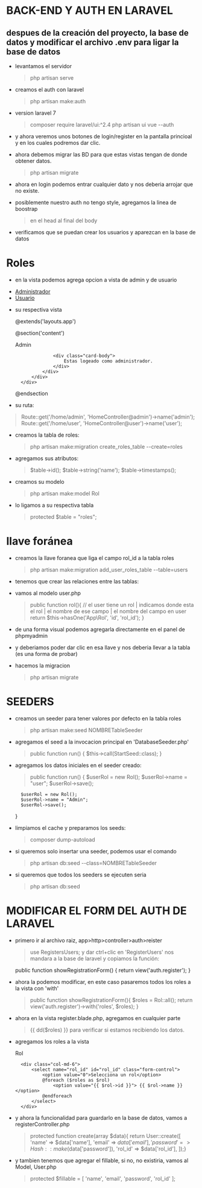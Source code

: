 # BACK-END Y AUTH EN LARAVEL

## despues de la creación del proyecto, la base de datos y modificar el archivo .env para ligar la base de datos
- levantamos el servidor
    > php artisan serve
- creamos el auth con laravel
    > php artisan make:auth
- version laravel 7
    > composer require laravel/ui:^2.4
    > php artisan ui vue --auth
- y ahora veremos unos botones de login/register en la pantalla princioal y en los cuales podremos dar clic.
- ahora debemos migrar las BD para que estas vistas tengan de donde obtener datos.
    > php artisan migrate
- ahora en login podemos entrar cualquier dato y nos deberia arrojar que no existe.

- posiblemente nuestro auth no tengo style, agregamos la linea de boostrap
    > en el head
        <link rel="stylesheet" href="https://stackpath.bootstrapcdn.com/bootstrap/4.5.0/css/bootstrap.min.css" integrity="sha384-9aIt2nRpC12Uk9gS9baDl411NQApFmC26EwAOH8WgZl5MYYxFfc+NcPb1dKGj7Sk" crossorigin="anonymous">
    > al final del body
            <script src="//ajax.googleapis.com/ajax/libs/jquery/1.11.0/jquery.min.js"></script>
            <script src="//netdna.bootstrapcdn.com/bootstrap/3.1.1/js/bootstrap.min.js"></script>
            <link rel="stylesheet" type="text/css" href="//netdna.bootstrapcdn.com/bootstrap/3.1.1/css/bootstrap.min.css">

 - verificamos que se puedan crear los usuarios y aparezcan en la base de datos

 # Roles
 - en la vista podemos agrega opcion a vista de admin y de usuario

    <li class="nav-item">
        <a class="nav-link" href="{{ route('admin') }}">Administrador</a>
    </li>
    <li class="nav-item">
        <a class="nav-link" href="{{ route('user') }}">Usuario</a>
    </li>

- su respectiva vista

    @extends('layouts.app')

    @section('content')
    <div class="container">
        <div class="row justify-content-center">
            <div class="col-md-8">
                <div class="card">
                    <div class="card-header">Admin</div>

                    <div class="card-body">
                        Estas logeado como administrador.
                    </div>
                </div>
            </div>
        </div>
    </div>
    @endsection

- su ruta:
> Route::get('/home/admin', 'HomeController@admin')->name('admin');
> Route::get('/home/user', 'HomeController@user')->name('user');

- creamos la tabla de roles:
    > php artisan make:migration create_roles_table --create=roles
- agregamos sus atributos:
    > $table->id();
    > $table->string('name');
    > $table->timestamps();

- creamos su modelo
    > php artisan make:model Rol

- lo ligamos a su respectiva tabla
    > protected $table = "roles";

# llave foránea
- creamos la llave foranea que liga el campo rol_id a la tabla roles
    > php artisan make:migration add_user_roles_table --table=users

- tenemos que crear las relaciones entre las tablas:
- vamos al modelo user.php
    > public function rol(){
    >    // el user tiene un rol | indicamos donde esta el rol | el nombre de ese campo | el nombre del campo en user 
    >    return $this->hasOne('App\Rol', 'id', 'rol_id'); }
- de una forma visual podemos agregarla directamente en el panel de phpmyadmin
- y deberiamos poder dar clic en esa llave y nos deberia llevar a la tabla (es una forma de probar)

- hacemos la migracion
    > php artisan migrate

# SEEDERS
- creamos un seeder para tener valores por defecto en la tabla roles
    > php artisan make:seed NOMBRETableSeeder

- agregamos el seed a la invocacion principal en 'DatabaseSeeder.php'
    > public function run()
    {
        $this->call(StartSeed::class);
    }

- agregamos los datos iniciales en el seeder creado:
    >public function run()
    {
        $userRol = new Rol();
        $userRol->name = "user";
        $userRol->save();

        $userRol = new Rol();
        $userRol->name = "Admin";
        $userRol->save();
    }
- limpiamos el cache y preparamos los seeds:
    > composer dump-autoload

- si queremos solo insertar una seeder, podemos usar el comando
    > php artisan db:seed --class=NOMBRETableSeeder

- si queremos que todos los seeders se ejecuten seria
    > php artisan db:seed

# MODIFICAR EL FORM DEL AUTH DE LARAVEL
- primero ir al archivo raiz, app>http>controller>auth>reister
    > use RegistersUsers; y dar ctrl+clic en 'RegisterUsers' nos mandara a la base de laravel y copiamos la función:

    public function showRegistrationForm()
    {
        return view('auth.register');
    }

- ahora la podemos modificar, en este caso pasaremos todos los roles a la vista con 'with'

    > public function showRegistrationForm(){
    >    $roles = Rol::all();
    >    return view('auth.register')->with('roles', $roles);    }

- ahora en la vista register.blade.php, agregamos en cualquier parte
    > {{ dd($roles) }} 
    para verificar si estamos recibiendo los datos.

- agregamos los roles a la vista
    <div class="form-group row">
        <label for="rol" class="col-md-4 col-form-label text-md-right">Rol</label>

        <div class="col-md-6">
            <select name="rol_id" id="rol_id" class="form-control">
                <option value="0">Selecciona un rol</option>
                @foreach ($roles as $rol)
                    <option value="{{ $rol->id }}"> {{ $rol->name }}</option>    
                @endforeach
            </select>
        </div>
    </div>

- y ahora la funcionalidad para guardarlo en la base de datos, vamos a registerController.php
    > protected function create(array $data){
    >   return User::create([
    >        'name' => $data['name'],
    >        'email' => $data['email'],
    >        'password' => Hash::make($data['password']),
    >        'rol_id' => $data['rol_id'],
    >    ]);}

- y tambien tenemos que agregar el fillable, si no, no existiria, vamos al Model, User.php
    > protected $fillable = [
    >    'name', 'email', 'password', 'rol_id'    ];